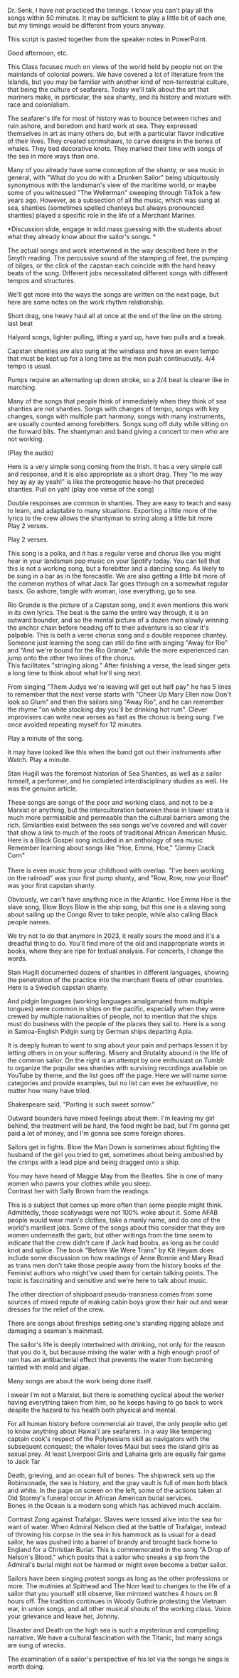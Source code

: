 Dr. Senk, I have not practiced the timings. I know you can't play all
the songs within 50 minutes. It may be sufficient to play a little bit
of each one, but my timings would be different from yours anyway.

This script is pasted together from the speaker notes in PowerPoint.

Good afternoon, etc.

This Class focuses much on views of the world held by people not on the
mainlands of colonial powers. We have covered a lot of literature from
the Islands, but you may be familiar with another kind of
non-terrestrial culture, that being the culture of seafarers. Today
we'll talk about the art that mariners make, in particular, the sea
shanty, and its history and mixture with race and colonialism.

The seafarer's life for most of history was to bounce between riches and
ruin ashore, and boredom and hard work at sea. They expressed themselves
in art as many others do, but with a particular flavor indicative of
their lives. They created scrimshaws, to carve designs in the bones of
whales. They tied decorative knots. They marked their time with songs of
the sea in more ways than one.

Many of you already have some conception of the shanty, or sea music in
general, with "What do you do with a Drunken Sailor" being ubiquitously
synonymous with the landsman's view of the maritime world, or maybe some
of you witnessed "The Wellerman" sweeping through TikTok a few years
ago. However, as a subsection of all the music, which was sung at sea,
shanties (sometimes spelled chanteys but always pronounced shanties)
played a specific role in the life of a Merchant Mariner.

\*Discussion slide, engage in wild mass guessing with the students about
what they already know about the sailor's songs. \*

The actual songs and work intertwined in the way described here in the
Smyth reading. The percussive sound of the stamping of feet, the pumping
of bilges, or the click of the capstan each coincide with the hard heavy
beats of the song. Different jobs necessitated different songs with
different tempos and structures.

We'll get more into the ways the songs are written on the next page, but
here are some notes on the work rhythm relationship.

Short drag, one heavy haul all at once at the end of the line on the
strong last beat

Halyard songs, lighter pulling, lifting a yard up, have two pulls and a
break.

Capstan shanties are also sung at the windlass and have an even tempo
that must be kept up for a long time as the men push continuously. 4/4
tempo is usual.

Pumps require an alternating up down stroke, so a 2/4 beat is clearer
like in marching.

Many of the songs that people think of immediately when they think of
sea shanties are not shanties. Songs with changes of tempo, songs with
key changes, songs with multiple part harmony, songs with many
instruments, are usually counted among forebitters. Songs sung off duty
while sitting on the forward bits. The shantyman and band giving a
concert to men who are not working.

(Play the audio)

Here is a very simple song coming from the Irish. It has a very simple
call and response, and it is also appropriate as a short drag. They "to
me way hey ay ay ay yeah!" is like the proteogenic heave-ho that
preceded shanties. Pull on yah! (play one verse of the song)

Double responses are common in shanties. They are easy to teach and easy
to learn, and adaptable to many situations. Exporting a little more of
the lyrics to the crew allows the shantyman to string along a little bit
more\
Play 2 verses.

Play 2 verses.

This song is a polka, and it has a regular verse and chorus like you
might hear in your landsman pop music on your Spotify today. You can
tell that this is not a working song, but a forebitter and a dancing
song. As likely to be sung in a bar as in the forecastle. We are also
getting a little bit more of the common mythos of what Jack Tar goes
through on a somewhat regular basis. Go ashore, tangle with woman, lose
everything, go to sea.

Rio Grande is the picture of a Capstan song, and it even mentions this
work in its own lyrics. The beat is the same the entire way through, it
is an outward bounder, and so the mental picture of a dozen men slowly
winning the anchor chain before heading off to their adventure is so
clear it's palpable. This is both a verse chorus song and a double
response chantey. Someone just learning the song can still do fine with
singing "Away for Rio" and "And we're bound for the Rio Grande," while
the more experienced can jump onto the other two lines of the chorus.\
This facilitates "stringing along." After finishing a verse, the lead
singer gets a long time to think about what he'll sing next.

From singing "Them Judys we're leaving will get out half pay" he has 5
lines to remember that the next verse starts with "Cheer Up Mary Ellen
now Don't look so Glum" and then the sailors sing "Away Rio", and he can
remember the rhyme "on white stocking day you'll be drinking hot rum".
Clever improvisers can write new verses as fast as the chorus is being
sung. I've once avoided repeating myself for 12 minutes.

Play a minute of the song.

It may have looked like this when the band got out their instruments
after Watch. Play a minute.

Stan Hugill was the foremost historian of Sea Shanties, as well as a
sailor himself, a performer, and he completed interdisciplinary studies
as well. He was the genuine article.

These songs are songs of the poor and working class, and not to be a
Marxist or anything, but the interculteration between those in lower
strata is much more permissible and permeable than the cultural barriers
among the rich. Similarities exist between the sea songs we've covered
and will cover that show a link to much of the roots of traditional
African American Music. Here is a Black Gospel song included in an
anthology of sea music. Remember learning about songs like "Hoe, Emma,
Hoe," "Jimmy Crack Corn"\
\
There is even music from your childhood with overlap. "I've been working
on the railroad" was your first pump shanty, and "Row, Row, row your
Boat" was your first capstan shanty.

Obviously, we can't have anything nice in the Atlantic. Hoe Emma Hoe is
the slave song, Blow Boys Blow is the ship song, but this one is a
slaving song about sailing up the Congo River to take people, while also
calling Black people names.

We try not to do that anymore in 2023, it really sours the mood and it's
a dreadful thing to do. You'll find more of the old and inappropriate
words in books, where they are ripe for textual analysis. For concerts,
I change the words.

Stan Hugill documented dozens of shanties in different languages,
showing the penetration of the practice into the merchant fleets of
other countries. Here is a Swedish capstan shanty.

And pidgin languages (working languages amalgamated from multiple
tongues) were common in ships on the pacific, especially when they were
crewed by multiple nationalities of people, not to mention that the
ships must do business with the people of the places they sail to. Here
is a song in Samoa-English Pidgin sung by German ships departing Apia.

It is deeply human to want to sing about your pain and perhaps lessen it
by letting others in on your suffering. Misery and Brutality abound in
the life of the common sailor. On the right is an attempt by one
enthusiast on Tumblr to organize the popular sea shanties with surviving
recordings available on YouTube by theme, and the list goes off the
page. Here we will name some categories and provide examples, but no
list can ever be exhaustive, no matter how many have tried.

Shakespeare said, "Parting is such sweet sorrow."

Outward bounders have mixed feelings about them. I'm leaving my girl
behind, the treatment will be hard, the food might be bad, but I'm gonna
get paid a lot of money, and I'm gonna see some foreign shores.

Sailors get in fights. Blow the Man Down is sometimes about fighting the
husband of the girl you tried to get, sometimes about being ambushed by
the crimps with a lead pipe and being dragged onto a ship.

You may have heard of Maggie May from the Beatles. She is one of many
women who pawns your clothes while you sleep.\
Contrast her with Sally Brown from the readings.

This is a subject that comes up more often than some people might think.
Admittedly, those scallywags were not 100% woke about it. Some AFAB
people would wear man's clothes, take a manly name, and do one of the
world's manliest jobs. Some of the songs about this consider that they
are women underneath the garb, but other writings from the time seem to
indicate that the crew didn't care if Jack had boobs, as long as he
could knot and splice. The book "Before We Were Trans" by Kit Heyam does
include some discussion on how readings of Anne Bonnie and Mary Read as
trans men don't take those people away from the history books of the
Feminist authors who might've used them for certain talking points. The
topic is fascinating and sensitive and we're here to talk about music.

The other direction of shipboard pseudo-transness comes from some
sources of mixed repute of making cabin boys grow their hair out and
wear dresses for the relief of the crew.

There are songs about fireships setting one's standing rigging ablaze
and damaging a seaman's mainmast.

The sailor's life is deeply intertwined with drinking, not only for the
reason that you do it, but because mixing the water with a high enough
proof of rum has an antibacterial effect that prevents the water from
becoming tainted with mold and algae.

Many songs are about the work being done itself.

I swear I'm not a Marxist, but there is something cyclical about the
worker having everything taken from him, so he keeps having to go back
to work despite the hazard to his health both physical and mental.

For all human history before commercial air travel, the only people who
get to know anything about Hawai'i are seafarers. In a way like
tempering captain cook's respect of the Polynesians skill as navigators
with the subsequent conquest; the whaler loves Maui but sees the island
girls as sexual prey. At least Liverpool Girls and Lahaina girls are
equally fair game to Jack Tar

Death, grieving, and an ocean full of bones. The shipwreck sets up the
Robinsonade, the sea is history, and the gray vault is full of men both
black and white. In the page on screen on the left, some of the actions
taken at Old Stormy's funeral occur in African American burial
services.\
Bones in the Ocean is a modern song which has achieved much acclaim.

Contrast Zong against Trafalgar. Slaves were tossed alive into the sea
for want of water. When Admiral Nelson died at the battle of Trafalgar,
instead of throwing his corpse in the sea in his hammock as is usual for
a dead sailor, he was pushed into a barrel of brandy and brought back
home to England for a Christian Burial. This is commemorated in the song
"A Drop of Nelson's Blood," which posits that a sailor who sneaks a sip
from the Admiral's burial might not be harmed or might even become a
better sailor.

Sailors have been singing protest songs as long as the other professions
or more. The mutinies at Spithead and The Norr lead to changes to the
life of a sailor that you yourself still observe, like mirrored watches
4 hours on 8 hours off. The tradition continues in Woody Guthrie
protesting the Vietnam war, in union songs, and all other musical shouts
of the working class. Voice your grievance and leave her, Johnny.

Disaster and Death on the high sea is such a mysterious and compelling
narrative. We have a cultural fascination with the Titanic, but many
songs are sung of wrecks.

The examination of a sailor's perspective of his lot via the songs he
sings is worth doing.
